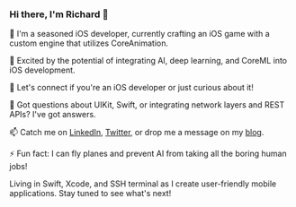 ### Hi there, I'm Richard 👋

🔭 I'm a seasoned iOS developer, currently crafting an iOS game with a custom engine that utilizes CoreAnimation.

🌱 Excited by the potential of integrating AI, deep learning, and CoreML into iOS development. 

👯 Let's connect if you're an iOS developer or just curious about it!

💬 Got questions about UIKit, Swift, or integrating network layers and REST APIs? I've got answers.

📫 Catch me on [LinkedIn](https://www.linkedin.com/in/richardwarrender/), [Twitter](https://twitter.com/rcwarrender), or drop me a message on my [blog](https://richardwarrender.com/).

⚡ Fun fact: I can fly planes and prevent AI from taking all the boring human jobs!

Living in Swift, Xcode, and SSH terminal as I create user-friendly mobile applications. Stay tuned to see what's next!
